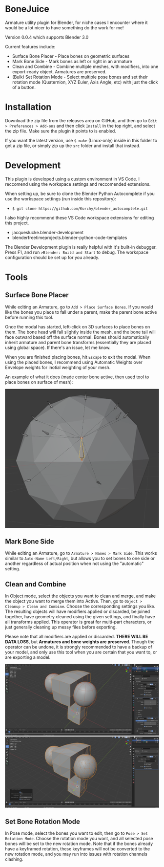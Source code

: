 # BoneJuice
Armature utility plugin for Blender, for niche cases I encounter where it would be a lot nicer to have something do the work for me!

Version 0.0.4 which supports Blender 3.0

Current features include:
- Surface Bone Placer - Place bones on geometric surfaces
- Mark Bone Side - Mark bones as left or right in an armature
- Clean and Combine - Combine multiple meshes, with modifiers, into one export-ready object. Armatures are preserved.
- (Bulk) Set Rotation Mode - Select multiple pose bones and set their rotation mode (Quaternion, XYZ Euler, Axis Angle, etc) with just the click of a button.

# Installation
Download the zip file from the releases area on GitHub, and then go to `Edit > Preferences > Add-ons` and then click `Install` in the top right, and select the zip file. Make sure the plugin it points to is enabled.

If you want the latest version, use `$ make` (Linux-only) inside in this folder to get a zip file, or simply zip up the `src` folder and install that instead.

# Development
This plugin is developed using a custom environment in VS Code. I reccomend using the workspace settings and reccomended extensions.

When setting up, be sure to clone the Blender Python Autocomplete if you use the workspace settings (run inside this repository):
- `$ git clone https://github.com/Korchy/blender_autocomplete.git`

I also highly recommend these VS Code workspace extensions for editing this project.
- jacqueslucke.blender-development
- blenderfreetimeprojects.blender-python-code-templates

The Blender Development plugin is really helpful with it's built-in debugger. Press F1, and run `>Blender: Build and Start` to debug. The workspace configuration should be set up for you already.

# Tools
## Surface Bone Placer
While editing an Armature, go to `Add > Place Surface Bones`. If you would like the bones you place to fall under a parent, make the parent bone active before running this tool.

Once the modal has started, left-click on 3D surfaces to place bones on them. The bone head will fall slightly inside the mesh, and the bone tail will face outward based off the surface normal. Bones should automatically inherit armature and parent bone transforms (essentially they are placed using global space). If there's an issue, let me know.

When you are finished placing bones, hit `Escape` to exit the modal. When using the placed bones, I recommend using Automatic Weights over Envelope weights for inotial weighting of your mesh.

An example of what it does (made center bone active, then used tool to place bones on surface of mesh):

![](docs/images/exmp_surface_bones.png)

## Mark Bone Side
While editing an Armature, go to `Armature > Names > Mark Side`. This works similar to `Auto-Name Left/Right`, but allows you to set bones to one side or another regardless of actual position when not using the "automatic" setting.

## Clean and Combine
In Object mode, select the objects you want to clean and merge, and make the object you want to merge them into Active. Then, go to `Object > Cleanup > Clean and Combine`. Choose the corresponding settings you like. The resulting objects will have modifiers applied or discarded, be joined together, have geometry cleaned using the given settings, and finally have all transforms applied. This operator is great for multi-part characters, or just generally cleaning up messy files before exporting.

Please note that all modifiers are applied or discarded. **THERE WILL BE DATA LOSS**, but **Armatures and bone weights are preserved**. Though the operator can be undone, it is strongly recommended to have a backup of your model, and only use this tool when you are certain that you want to, or are exporting a model.

![](docs/images/exmp_cleancombine_p1.png)
![](docs/images/exmp_cleancombine_p2.png)

## Set Bone Rotation Mode
In Pose mode, select the bones you want to edit, then go to `Pose > Set Rotation Mode`. Choose the rotation mode you want, and all selected pose bones will be set to the new rotation mode. Note that if the bones already have a keyframed rotation, these keyframes will not be converted to the new rotation mode, and you may run into issues with rotation channels clashing.